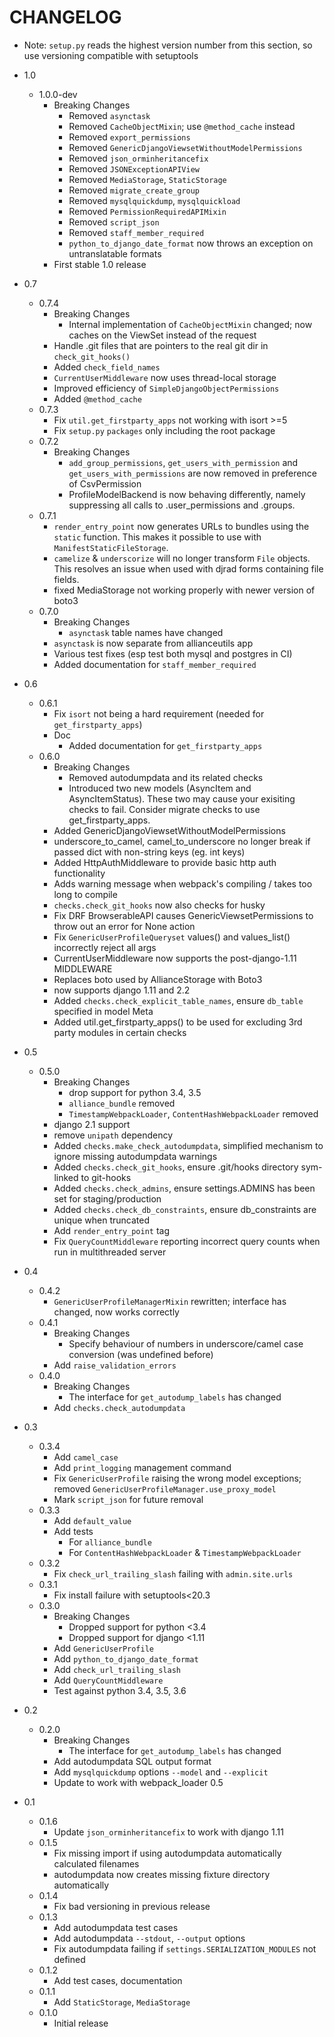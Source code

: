# CHANGELOG

* Note: `setup.py` reads the highest version number from this section, so use versioning compatible with setuptools

* 1.0
    * 1.0.0-dev
        * Breaking Changes
            * Removed `asynctask` 
            * Removed `CacheObjectMixin`; use `@method_cache` instead
            * Removed `export_permissions`
            * Removed `GenericDjangoViewsetWithoutModelPermissions`
            * Removed `json_orminheritancefix`
            * Removed `JSONExceptionAPIView`
            * Removed `MediaStorage`, `StaticStorage` 
            * Removed `migrate_create_group`
            * Removed `mysqlquickdump`, `mysqlquickload` 
            * Removed `PermissionRequiredAPIMixin`
            * Removed `script_json`
            * Removed `staff_member_required`
            * `python_to_django_date_format` now throws an exception on untranslatable formats
        * First stable 1.0 release
* 0.7
    * 0.7.4
        * Breaking Changes
            * Internal implementation of `CacheObjectMixin` changed; now caches on the ViewSet instead of the request   
        * Handle .git files that are pointers to the real git dir in `check_git_hooks()`
        * Added `check_field_names`
        * `CurrentUserMiddleware` now uses thread-local storage
        * Improved efficiency of `SimpleDjangoObjectPermissions`
        * Added `@method_cache`
    * 0.7.3
        * Fix `util.get_firstparty_apps` not working with isort >=5
        * Fix `setup.py` `packages` only including the root package 
    * 0.7.2
        * Breaking Changes
            * `add_group_permissions`, `get_users_with_permission` and `get_users_with_permissions` are now removed in preference of CsvPermission
            * ProfileModelBackend is now behaving differently, namely suppressing all calls to .user_permissions and .groups.
    * 0.7.1
        * `render_entry_point` now generates URLs to bundles using the `static` function. This makes it possible to use with `ManifestStaticFileStorage`.
        * `camelize` & `underscorize` will no longer transform `File` objects. This resolves an issue when used with djrad forms containing file fields.
        * fixed MediaStorage not working properly with newer version of boto3
    * 0.7.0
        * Breaking Changes
            * `asynctask` table names have changed 
        * `asynctask` is now separate from allianceutils app 
        * Various test fixes (esp test both mysql and postgres in CI)
        * Added documentation for `staff_member_required`
* 0.6
    * 0.6.1
        * Fix `isort` not being a hard requirement (needed for `get_firstparty_apps`)
        * Doc
            * Added documentation for `get_firstparty_apps`
    * 0.6.0
        * Breaking Changes
            * Removed autodumpdata and its related checks
            * Introduced two new models (AsyncItem and AsyncItemStatus). These two may cause your exisiting checks to fail. Consider migrate checks to use get_firstparty_apps.
        * Added GenericDjangoViewsetWithoutModelPermissions
        * underscore_to_camel, camel_to_underscore no longer break if passed dict with non-string keys (eg. int keys)
        * Added HttpAuthMiddleware to provide basic http auth functionality
        * Adds warning message when webpack's compiling / takes too long to compile
        * `checks.check_git_hooks` now also checks for husky
        * Fix DRF BrowserableAPI causes GenericViewsetPermissions to throw out an error for None action
        * Fix `GenericUserProfileQueryset` values() and values_list() incorrectly reject all args
        * CurrentUserMiddleware now supports the post-django-1.11 MIDDLEWARE
        * Replaces boto used by AllianceStorage with Boto3
        * now supports django 1.11 and 2.2
        * Added `checks.check_explicit_table_names`, ensure `db_table` specified in model Meta
        * Added util.get_firstparty_apps() to be used for excluding 3rd party modules in certain checks
* 0.5
    * 0.5.0
        * Breaking Changes    
            * drop support for python 3.4, 3.5
            * `alliance_bundle` removed
            * `TimestampWebpackLoader`, `ContentHashWebpackLoader` removed
        * django 2.1 support
        * remove `unipath` dependency
        * Added `checks.make_check_autodumpdata`, simplified mechanism to ignore missing autodumpdata warnings
        * Added `checks.check_git_hooks`, ensure .git/hooks directory sym-linked to git-hooks
        * Added `checks.check_admins`, ensure settings.ADMINS has been set for staging/production
        * Added `checks.check_db_constraints`, ensure db_constraints are unique when truncated
        * Add `render_entry_point` tag
        * Fix `QueryCountMiddleware` reporting incorrect query counts when run in multithreaded server 
* 0.4
    * 0.4.2
        * `GenericUserProfileManagerMixin` rewritten; interface has changed, now works correctly
    * 0.4.1
        * Breaking Changes
           * Specify behaviour of numbers in underscore/camel case conversion (was undefined before) 
        * Add `raise_validation_errors`
    * 0.4.0
        * Breaking Changes
           * The interface for `get_autodump_labels` has changed
        * Add `checks.check_autodumpdata` 
* 0.3
    * 0.3.4
        * Add `camel_case`
        * Add `print_logging` management command
        * Fix `GenericUserProfile` raising the wrong model exceptions; removed `GenericUserProfileManager.use_proxy_model` 
        * Mark `script_json` for future removal
    * 0.3.3
        * Add `default_value`
        * Add tests
            * For `alliance_bundle` 
            * For `ContentHashWebpackLoader` & `TimestampWebpackLoader`
    * 0.3.2
        * Fix `check_url_trailing_slash` failing with `admin.site.urls`
    * 0.3.1
        * Fix install failure with setuptools<20.3  
    * 0.3.0
        * Breaking Changes
            * Dropped support for python <3.4
            * Dropped support for django <1.11
        * Add `GenericUserProfile`
        * Add `python_to_django_date_format`
        * Add `check_url_trailing_slash`
        * Add `QueryCountMiddleware`
        * Test against python 3.4, 3.5, 3.6
* 0.2
    * 0.2.0
        * Breaking Changes
            * The interface for `get_autodump_labels` has changed 
        * Add autodumpdata SQL output format
        * Add `mysqlquickdump` options `--model` and `--explicit` 
        * Update to work with webpack_loader 0.5
* 0.1
    * 0.1.6
        * Update `json_orminheritancefix` to work with django 1.11 
    * 0.1.5
        * Fix missing import if using autodumpdata automatically calculated filenames
        * autodumpdata now creates missing fixture directory automatically
    * 0.1.4
        * Fix bad versioning in previous release
    * 0.1.3
        * Add autodumpdata test cases
        * Add autodumpdata `--stdout`, `--output` options
        * Fix autodumpdata failing if `settings.SERIALIZATION_MODULES` not defined
    * 0.1.2
        * Add test cases, documentation
    * 0.1.1
        * Add `StaticStorage`, `MediaStorage`
    * 0.1.0
        * Initial release
